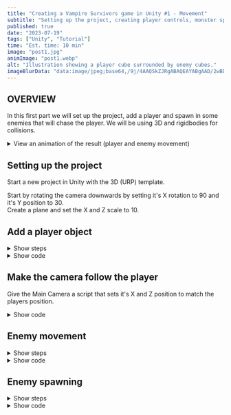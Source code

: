 ```yaml
---
title: "Creating a Vampire Survivors game in Unity #1 - Movement"
subtitle: "Setting up the project, creating player controls, monster spawning and follow behaviour"
published: true
date: "2023-07-19"
tags: ["Unity", "Tutorial"]
time: "Est. time: 10 min"
image: "post1.jpg"
animImage: "post1.webp"
alt: "Illustration showing a player cube surrounded by enemy cubes."
imageBlurData: "data:image/jpeg;base64,/9j/4AAQSkZJRgABAQEAYABgAAD/2wBDAAoHBwkHBgoJCAkLCwoMDxkQDw4ODx4WFxIZJCAmJSMgIyIoLTkwKCo2KyIjMkQyNjs9QEBAJjBGS0U+Sjk/QD3/2wBDAQsLCw8NDx0QEB09KSMpPT09PT09PT09PT09PT09PT09PT09PT09PT09PT09PT09PT09PT09PT09PT09PT09PT3/wAARCAAKAAoDASIAAhEBAxEB/8QAFwAAAwEAAAAAAAAAAAAAAAAAAwQFBv/EACMQAAEDAwQCAwAAAAAAAAAAAAECAxEAEiEEBSIxBqEUUWH/xAAUAQEAAAAAAAAAAAAAAAAAAAAE/8QAGhEAAgIDAAAAAAAAAAAAAAAAAQIAEgMEEf/aAAwDAQACEQMRAD8AiM+OaZ3Zhqfmtpfi6xSgIM8RBzkzGPdZ86hLZKC4QU4i7r1RVLUdtacKjfD3Kc4BjP5SikJuPEd/VMdQYfTyOlrHs//Z"
---
```


## OVERVIEW

In this first part we will set up the project, add a player and spawn in some enemies that will chase the player.
We will be using 3D and rigidbodies for collisions.

<details>
  <summary>View an animation of the result (player and enemy movement)</summary>
![alt text](/images/post1.webp "Enemies following the player")
</details>

## Setting up the project

Start a new project in Unity with the 3D (URP) template.

Start by rotating the camera downwards by setting it's X rotation to 90 and it's Y position to 30.  
Create a plane and set the X and Z scale to 10.

## Add a player object

<details>
  <summary>Show steps</summary>

1. Add a cube to the scene from GameObject > 3D Object.
2. Give it a name.
3. Give it a tag of "Player".
4. Give it a material.
5. Add a rigidbody.
   1. Disable gravity on it.
   2. Freeze its Y position.
   3. Freeze its X and Z rotation.
6. Add a script to it to handle the player movement.

</details>

<details>
  <summary>Show code</summary>

```C#
using System.Collections;
using System.Collections.Generic;
using UnityEngine;

public class PlayerMovement : MonoBehaviour
{
    [SerializeField]private float moveSpeed = 5f;

    void Update()
    {
        float horizontalInput = Input.GetAxis("Horizontal");
        float verticalInput = Input.GetAxis("Vertical");

        Vector3 moveDirection = new Vector3(horizontalInput, 0f, verticalInput).normalized;

        if (moveDirection.magnitude > 0)
        {
            Quaternion targetRotation = Quaternion.LookRotation(moveDirection);
            transform.rotation = targetRotation;
        }

        Vector3 movement = moveDirection * moveSpeed * Time.deltaTime;
        transform.position += movement;
    }
}
```

### Code explanation:

**[SerializeField] private float moveSpeed = 5f;**  
The [SerializeField] attribute lets us have the variable be private while still letting us adjust its value in the Unity Editor.

</details>

## Make the camera follow the player

Give the Main Camera a script that sets it's X and Z position to match the players position.

<details>
  <summary>Show code</summary>
  
```C#
using System.Collections;
using System.Collections.Generic;
using UnityEngine;

public class CameraMovement : MonoBehaviour
{
private Transform playerTransform;
private Vector3 playerPosition;

    void Start()
    {
        GameObject playerObject = GameObject.FindGameObjectWithTag("Player");
        if (playerObject != null)
        {
            playerTransform = playerObject.transform;
        }
    }

    void Update()
    {
        playerPosition = playerTransform.position;
        transform.position = new Vector3(playerPosition.x, 30f, playerPosition.z);
    }

}

````

</details>

## Enemy movement

<details>
  <summary>Show steps</summary>

1. Add a cube to the scene from GameObject > 3D Object.
2. Give it a name.
3. Give it a tag of "Monster".
4. Give it a material.
5. Add a rigidbody.
   1. Disable gravity on it.
   2. Freeze its Y position.
   3. Freeze its X and Z rotation.
6. Add a script to it to handle the enemy movement.
7. Add a folder called Prefabs to the assets
8. Drag the newly created object to it.

</details>

<details>
  <summary>Show code</summary>

```C#
using UnityEngine;

public class EnemyMovement : MonoBehaviour
{
    public float moveSpeed = 10f;
    public float rotationSpeed = 10f;
    private Transform playerTransform;
    private Rigidbody rb;
    private Vector3 direction;
    private Quaternion targetRotation;

    private void Start()
    {
        rb = GetComponent<Rigidbody>();
        GameObject playerObject = GameObject.FindGameObjectWithTag("Player");
        if (playerObject != null)
        {
            playerTransform = playerObject.transform;
        }
        else
        {
            Debug.LogError("Player object not found in the scene!");
        }
    }

    private void FixedUpdate()
    {
        if (playerTransform != null)
        {
            MoveTowardsPlayer();
        }
    }

    private void MoveTowardsPlayer()
    {
        direction = (playerTransform.position - transform.position).normalized;
        rb.velocity = direction * moveSpeed;
        targetRotation = Quaternion.LookRotation(direction);
        rb.MoveRotation(Quaternion.RotateTowards(rb.rotation, targetRotation, rotationSpeed));
    }
}
````

</details>

## Enemy spawning

<details>
  <summary>Show steps</summary>

1. Add an empty GameObject to the scene from GameObject > Empty.
2. Name it GameManager.
3. Add a script to it to spawn enemies in a circle around the player.
4. Add the enemy prefab to the Monster Prefab.

</details>

<details>
  <summary>Show code</summary>

```C#
using UnityEngine;

public class EnemySpawner : MonoBehaviour
{
    public GameObject monsterPrefab;
    public float spawnDistance = 35f;
    private Transform playerTransform;

    private void Start()
    {
        GameObject playerObject = GameObject.FindGameObjectWithTag("Player");
        if (playerObject != null)
        {
            playerTransform = playerObject.transform;
            for (int i = 0; i < 10; i++)
            {
                SpawnMonster();
            }
        }
        else
        {
            Debug.LogError("Player object not found in the scene!");
        }
    }

    private void SpawnMonster()
    {
        if (playerTransform == null)
        {
            Debug.LogError("Player transform reference is null!");
            return;
        }

        Vector3 playerPosition = playerTransform.position;
        Vector2 randomPosition = Random.insideUnitCircle.normalized;
        Vector3 spawnPosition = playerPosition + new Vector3(randomPosition.x, 0f, randomPosition.y) * spawnDistance;

        Vector3 direction = (playerPosition - spawnPosition).normalized;
        Quaternion targetRotation = Quaternion.LookRotation(direction);
        Instantiate(monsterPrefab, spawnPosition, targetRotation);
    }
}
```

</details>
